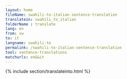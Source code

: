 ```yaml
---
layout: home
fileName: swahili-to-italian-sentence-translation
translatein: swahili_to_italian
folderName : translate
lang: en
from: sw
to: it
langname: swahili-to
permalink: /swahili-to-italian-sentence-translation
tool: sentence-translations
matchurls: en&&it
---
```

{% include section/translateinto.html %}
